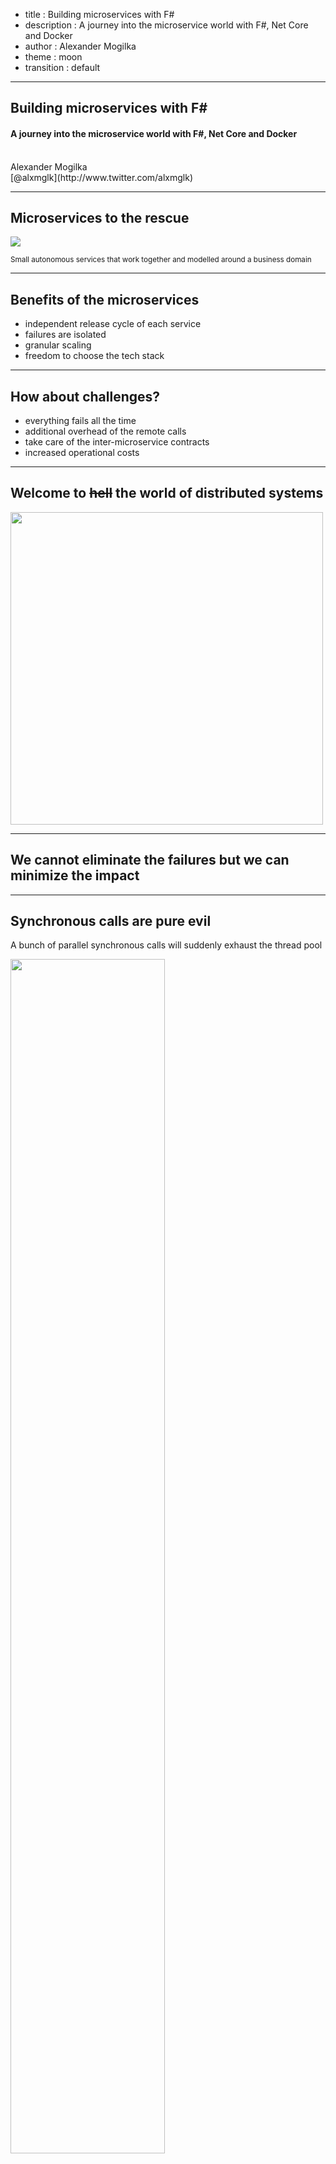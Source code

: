 - title : Building microservices with F#
- description : A journey into the microservice world with F#, Net Core and Docker
- author : Alexander Mogilka
- theme : moon
- transition : default

***
## Building microservices with F#
#### A journey into the microservice world with F#, Net Core and Docker
<br />
Alexander Mogilka
<br />
[@alxmglk](http://www.twitter.com/alxmglk)

***
## Microservices to the rescue
<img src="images/microservices-2.png" style="background: transparent; border-style: none;"  />

<small>Small autonomous services that work together and modelled around a business domain</small>

---
## Benefits of the microservices
* independent release cycle of each service
* failures are isolated
* granular scaling
* freedom to choose the tech stack

---
## How about challenges?
* everything fails all the time
* additional overhead of the remote calls
* take care of the inter-microservice contracts
* increased operational costs

---
## Welcome to <strike>hell</strike> the world of distributed systems
<img src="images/dramatic.gif" style="background: transparent; border-style: none;" width="500px" />

***
## We cannot eliminate the failures but we can minimize the impact

***
## Synchronous calls are pure evil
A bunch of parallel synchronous calls will suddenly exhaust the thread pool

<img src="images/microservices-synch-and-async-calls.png" style="border-style: none;" width="70%"  />

---
## Writing async code in F# is a piece of cake
    // MerchantId -> Async<MerchantDiscount>
    let getMerchantDiscount merchantId = ...
    // ProductId -> MerchantDiscount -> Async<ProductPrice>
    let getProductPrice productId discount = ...

    // 1st approach : async workflow
    // Async<ProductPrice>
    async {
        // MerchantDiscount
        let! discount = getMerchantDiscount merchantId
        return! getProductPrice productId discount
    }
    // 2nd approach: more idiomatic way
    // MerchantId -> Async<ProductPrice>
    getMerchantDiscount >> Async.bind (getProductPrice productId)

***
## Fail fast
Slow failures propagate from the dependencies up to the consumers

<img src="images/microservices-slow-failures.png" style="border-style: none;" width="60%"  />

---
## Circuit breaker
<img src="images/circuit-breaker.png" width="350px" style="background: transparent; border-style: none;"  />

[https://martinfowler.com/bliki/CircuitBreaker.html](https://martinfowler.com/bliki/CircuitBreaker.html)

---
## Circuit breaker and retries in the wild
    type AsyncArrow<'a,'b> = 'a -> Async<'b>
    
    // AsyncArrow<Guid, HttpResponseMessage>
    let getProductPrice productId = ...

    // AsyncArrow<Guid, HttpResponseMessage> - the signature is still the same
    let execute = 
        getProductPrice
        |> AsyncArrow.after (updateInvoice invoice)
        |> AsyncArrow.retry retryCount backoffStrategy
        |> AsyncArrow.circuitBreaker circuitBreakerPolicy

***
## Make failures discoverable
* collect and aggregate logs with metrics
    * don't forget about correlation ids
* monitoring

---
## Seamless incorporation of the logging
    let logStart _ = log.Info "Import started"
    let logFinish _ _ = log.Info "Import finished"
    let logError ex = 
        sprintf "An error has occured during the import: %s" ex.Message 
        |> log.Error 

    importProducts
    |> updateInventory
    |> AsyncArrow.before logStart
    |> AsyncArrow.after logFinish
    |> AsyncArrow.onError logError

---
## Correlation Ids
<img src="images/microservices-correlation-id.png" style="background: transparent; border-style: none;"  />

---
## Inject correlation id into the service request
    // HttpRequestMessage -> Async<HttpResponseMessage>
    let makeHttpRequest = ...

    // HttpRequestMessage -> HttpRequestMessage
    let injectCorrelationId correlationId (req : HttpRequestMessage) =
        req.Headers.Add ("Correlation-Id", correlationId)
        req

    // HttpRequestMessage -> Async<HttpResponseMessage>
    let makeHttpRequestWithCorrelationId = 
        makeHttpRequest 
        |> AsyncArrow.mapIn (injectCorrelationId correlationId)

***
## Functional composition is sweet

Due to the rich capabilities of functional composition you could easily address cross-cutting concerns like retries, timeouts, logging etc without any changes to your business logic

***
## Microservice API management
* adhere to the Postel's law
* write consumer tests on the API and run them on each check in of the producer
* document your API (Swagger)

---
## Explicit serialization
     type User = {
        Id : Guid
        Name : string
    }
    with
        static member ToJson(x : User) =
            seq {
                yield "id" .= x.Id
                yield "name" .= x.Name
            } |> jobj

        static member FromJson(json : JsonValue) =
            jsonParse {
                // .@ : JsonValue<'A>; id : Guid
                let! id = json .@ "id"
                let! name = json .@? "name"

                return { Id = id; Name = name }
            }

***
## Embrace the culture of automation
* each microservice describes its own build/deploy pipeline
    * Jenkins Pipeline + Blue Ocean plugins + Jenkinsfile
* containerization and clusterization
* dashboard for monitoring the microservices

***
## Demo
<img src="images/microservices-demo.png" style="background: transparent;"  />
#### F# / .Net Core / Docker / vsdbg

***
## Conclusion
* Microservices architecture solves a lot of problems but in the same time requires you to adopt a number of practices
* F# and functional paradigm work perfect for the microservices, especially in comparison to the object-oriented languages

***
## Questions?

***
## References
* http://blog.ploeh.dk/2016/03/18/functional-architecture-is-ports-and-adapters
* https://youtu.be/PFQnNFe27kU
* https://youtu.be/US8QG9I1XW0
* https://martinfowler.com/articles/microservices.html
* https://troykershaw.com/the-asyncarrow
* http://blog.iancartwright.com/2006/11/dangers-of-serialization.html